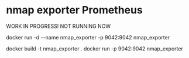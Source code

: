 # nmap exporter Prometheus

WORK IN PROGRESS! NOT RUNNING NOW


docker run -d --name nmap_exporter -p 9042:9042 nmap_exporter


docker build -t nmap_exporter .
docker run -p 9042:9042 nmap_exporter